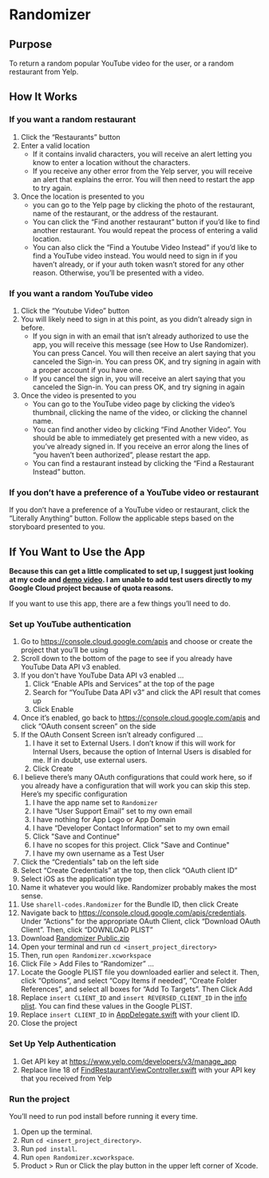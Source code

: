 # Randomizer

## Purpose
To return a random popular YouTube video for the user, or a random restaurant from Yelp.


## How It Works
### If you want a random restaurant
1. Click the “Restaurants” button
2. Enter a valid location
   - If it contains invalid characters, you will receive an alert letting you know to enter a location without the characters.
   - If you receive any other error from the Yelp server, you will receive an alert that explains the error. You will then need to restart the app to try again.
3. Once the location is presented to you
   - you can go to the Yelp page by clicking the photo of the restaurant, name of the restaurant, or the address of the restaurant.
   - You can click the “Find another restaurant” button if you’d like to find another restaurant. You would repeat the process of entering a valid location.
   - You can also click the “Find a Youtube Video Instead” if you’d like to find a YouTube video instead. You would need to sign in if you haven’t already, or if
     your auth token wasn’t stored for any other reason. Otherwise, you’ll be presented with a video.

### If you want a random YouTube video
1. Click the “Youtube Video” button
2. You will likely need to sign in at this point, as you didn’t already sign in before.
   - If you sign in with an email that isn’t already authorized to use the app, you will receive this message (see How to Use Randomizer). You can press Cancel. You will then receive an alert saying that you canceled the Sign-in. You can press OK, and try signing in again with a proper account if you have one.
   - If you cancel the sign in, you will receive an alert saying that you canceled the Sign-in. You can press OK, and try signing in again
3. Once the video is presented to you
   - You can go to the YouTube video page by clicking the video’s thumbnail, clicking the name of the video, or clicking the channel name.
   - You can find another video by clicking “Find Another Video”. You should be able to immediately get presented with a new video, as you’ve already signed in. If you receive an error along the lines of “you haven’t been authorized”, please restart the app.
   - You can find a restaurant instead by clicking the “Find a Restaurant Instead” button.

### If you don’t have a preference of a YouTube video or restaurant
If you don’t have a preference of a YouTube video or restaurant, click the “Literally Anything” button. Follow the applicable steps based on the storyboard presented to you.


## If You Want to Use the App
**Because this can get a little complicated to set up, I suggest just looking at my code and [demo video](https://github.com/sharellcodes/Randomizer/blob/main/Randomizer%20Demo%20-%20480p.mov). I am unable to add test users directly to my Google Cloud project because of quota reasons.**

If you want to use this app, there are a few things you’ll need to do.

### Set up YouTube authentication
1. Go to https://console.cloud.google.com/apis and choose or create the project that you’ll be using
2. Scroll down to the bottom of the page to see if you already have YouTube Data API v3 enabled.
3. If you don't have YouTube Data API v3 enabled ...
   1. Click “Enable APIs and Services” at the top of the page
   2. Search for “YouTube Data API v3” and click the API result that comes up
   3. Click Enable
4. Once it’s enabled, go back to https://console.cloud.google.com/apis and click “OAuth consent screen” on the side
5. If the OAuth Consent Screen isn’t already configured …
   1. I have it set to External Users. I don’t know if this will work for Internal Users, because the option of Internal Users is disabled for me. If in doubt, use external users.
   2. Click Create
6. I believe there’s many OAuth configurations that could work here, so if you already have a configuration that will work you can skip this step. Here’s my specific configuration
   1. I have the app name set to `Randomizer`
   2. I have “User Support Email” set to my own email
   3. I have nothing for App Logo or App Domain
   4. I have “Developer Contact Information” set to my own email
   5. Click "Save and Continue"
   6. I have no scopes for this project. Click "Save and Continue"
   7. I have my own username as a Test User
7. Click the “Credentials” tab on the left side
8. Select “Create Credentials” at the top, then click “OAuth client ID”
9. Select iOS as the application type
10. Name it whatever you would like. Randomizer probably makes the most sense.
11. Use `sharell-codes.Randomizer` for the Bundle ID, then click Create
12. Navigate back to https://console.cloud.google.com/apis/credentials. Under “Actions” for the appropriate OAuth Client, click “Download OAuth Client”. Then, click “DOWNLOAD PLIST”
13. Download [Randomizer Public.zip](https://github.com/sharellcodes/Randomizer/blob/main/Randomizer%20Public.zip)
14. Open your terminal and run `cd <insert_project_directory>`
15. Then, run `open Randomizer.xcworkspace`
16. Click File > Add Files to “Randomizer” …
17. Locate the Google PLIST file you downloaded earlier and select it. Then, click “Options”, and select “Copy Items if needed”, “Create Folder References”, and select all boxes for “Add To Targets”. Then Click Add
18. Replace `insert CLIENT_ID` and `insert REVERSED_CLIENT_ID` in the [info plist](). You can find these values in the Google PLIST.
19. Replace `insert CLIENT_ID` in [AppDelegate.swift]() with your client ID.
20. Close the project

### Set Up Yelp Authentication
1. Get API key at https://www.yelp.com/developers/v3/manage_app
2. Replace line 18 of [FindRestaurantViewController.swift]() with your API key that you received from Yelp

### Run the project
You’ll need to run pod install before running it every time. 
1. Open up the terminal.
2. Run `cd <insert_project_directory>`.
3. Run `pod install`.
4. Run `open Randomizer.xcworkspace`.
5. Product > Run or Click the play button in the upper left corner of Xcode.
